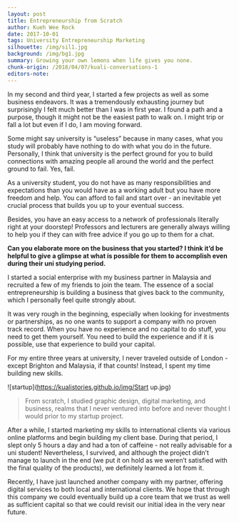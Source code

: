 ```yaml
---
layout: post
title: Entrepreneurship from Scratch
author: Kueh Wee Rock
date: 2017-10-01
tags: University Entrepreneurship Marketing
silhouette: /img/sil1.jpg
background: /img/bg1.jpg
summary: Growing your own lemons when life gives you none.
chunk-origin: /2018/04/07/kuali-conversations-1
editors-note: 
---
```


In my second and third year, I started a few projects as well as some business endeavors. It was a tremendously exhausting journey but surprisingly I felt much better than I was in first year.  I found a path and a purpose, though it might not be the easiest path to walk on. I might trip or fall a lot but even if I do, I am moving forward. 

Some might say university is “useless” because in many cases, what you study will probably have nothing to do with what you do in the future. Personally, I think that university is the perfect ground for you to build connections with amazing people all around the world and the perfect ground to fail. Yes, fail. 

As a university student, you do not have as many responsibilities and expectations than you would have as a working adult but you have more freedom and help. You can afford to fail and start over - an inevitable yet crucial process that builds you up to your eventual success. 

Besides, you have an easy access to a network of professionals literally right at your doorstep! Professors and lecturers are generally always willing to help you if they can with free advice if you go up to them for a chat.

**Can you elaborate more on the business that you started? I think it’d be helpful to give a glimpse at what is possible for them to accomplish even during their uni studying period.**

I started a social enterprise with my business partner in Malaysia and recruited a few of my friends to join the team. The essence of a social entrepreneurship is building a business that gives back to the community, which I personally feel quite strongly about.

It was very rough in the beginning, especially when looking for investments or partnerships, as no one wants to support a company with no proven track record. When you have no experience and no capital to do stuff, you need to get them yourself. You need to build the experience and if it is possible, use that experience to build your capital. 

For my entire three years at university, I never traveled outside of London - except Brighton and Malaysia, if that counts! Instead, I spent my time building new skills. 

![startup](https://kualistories.github.io/img/Start up.jpg)

>From scratch, I studied graphic design, digital marketing, and business, realms that I never ventured into before and never thought I would prior to my startup project. 

After a while, I started marketing my skills to international clients via various online platforms and begin building my client base. During that period, I slept only 5 hours a day and had a ton of caffeine - not really advisable for a uni student! Nevertheless, I survived, and although the project didn’t manage to launch in the end (we put it on hold as we weren’t satisfied with the final quality of the products), we definitely learned a lot from it. 

Recently, I have just launched another company with my partner, offering digital services to both local and international clients.  We hope that through this company we could eventually build up a core team that we trust as well as sufficient capital so that we could revisit our initial idea in the very near future. 
